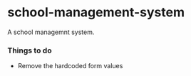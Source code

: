 # school-management-system

A school managemnt system.

### Things to do
* Remove the hardcoded form values
